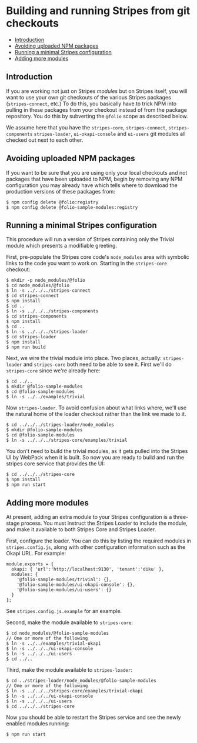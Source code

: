 # Building and running Stripes from git checkouts

<!-- ../../okapi/doc/md2toc -l 2 building-from-git-checkouts.md -->
* [Introduction](#introduction)
* [Avoiding uploaded NPM packages](#avoiding-uploaded-npm-packages)
* [Running a minimal Stripes configuration](#running-a-minimal-stripes-configuration)
* [Adding more modules](#adding-more-modules)

## Introduction

If you are working not just on Stripes _modules_ but on Stripes
itself, you will want to use your own git checkouts of the various
Stripes packages (`stripes-connect`, etc.) To do this, you basically
have to trick NPM into pulling in these packages from your checkout
instead of from the package repository. You do this by subverting the
`@folio` scope as described below.

We assume here that you have the
`stripes-core`,
`stripes-connect`,
`stripes-components`
`stripes-loader`,
`ui-okapi-console`
and
`ui-users`
git modules all checked out next to each other.

## Avoiding uploaded NPM packages

If you want to be sure that you are using only your local checkouts
and not packages that have been uploaded to NPM, begin by removing any
NPM configuration you may already have which tells where to download
the production versions of these packages from:

	$ npm config delete @folio:registry
	$ npm config delete @folio-sample-modules:registry

## Running a minimal Stripes configuration

This procedure will run a version of Stripes containing only the
Trivial module which presents a modifiable greeting.

First, pre-populate the Stripes core code's `node_modules` area with
symbolic links to the code you want to work on. Starting in the
`stripes-core` checkout:

	$ mkdir -p node_modules/@folio
	$ cd node_modules/@folio
	$ ln -s ../../../stripes-connect
	$ cd stripes-connect
	$ npm install
	$ cd ..
	$ ln -s ../../../stripes-components
	$ cd stripes-components
	$ npm install
	$ cd ..
	$ ln -s ../../../stripes-loader
	$ cd stripes-loader
	$ npm install
	$ npm run build

Next, we wire the trivial module into place. Two places, actually:
`stripes-loader` and `stripes-core` both need to be able to see
it. First we'll do `stripes-core` since we're already here:

	$ cd ../..
	$ mkdir @folio-sample-modules
	$ cd @folio-sample-modules
	$ ln -s ../../examples/trivial

Now `stripes-loader`. To avoid confusion about what links where, we'll
use the natural home of the loader checkout rather than the link we
made to it.

	$ cd ../../../stripes-loader/node_modules
	$ mkdir @folio-sample-modules
	$ cd @folio-sample-modules
	$ ln -s ../../../stripes-core/examples/trivial

You don't need to build the trivial modules, as it gets pulled into the
Stripes UI by WebPack when it is built. So now you are ready to build
and run the stripes core service that provides the UI:

	$ cd ../../../stripes-core
	$ npm install
	$ npm run start

## Adding more modules

At present, adding an extra module to your Stripes configuration is a
three-stage process. You must instruct the Stripes Loader to include
the module, and make it available to both Stripes Core and Stripes
Loader.

First, configure the loader. You can do this by listing the required
modules in `stripes.config.js`, along with other configuration
information such as the Okapi URL. For example:

	module.exports = {
	  okapi: { 'url':'http://localhost:9130', 'tenant':'diku' },
	  modules: {
	    '@folio-sample-modules/trivial': {},
	    '@folio-sample-modules/ui-okapi-console': {},
	    '@folio-sample-modules/ui-users': {}
	  }
	};

See `stripes.config.js.example` for an example.

Second, make the module available to `stripes-core`:

	$ cd node_modules/@folio-sample-modules
	// One or more of the following
	$ ln -s ../../examples/trivial-okapi
	$ ln -s ../../../ui-okapi-console
	$ ln -s ../../../ui-users
	$ cd ../..

Third, make the module available to `stripes-loader`:

	$ cd ../stripes-loader/node_modules/@folio-sample-modules
	// One or more of the following
	$ ln -s ../../../stripes-core/examples/trivial-okapi
	$ ln -s ../../../ui-okapi-console
	$ ln -s ../../../ui-users
	$ cd ../../../stripes-core

Now you should be able to restart the Stripes service and see the
newly enabled modules running:

	$ npm run start

